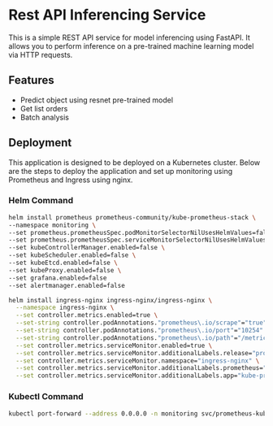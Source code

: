 # Rest API Inferencing Service

This is a simple REST API service for model inferencing using FastAPI. It allows you to perform inference on a pre-trained machine learning model via HTTP requests.

## Features

- Predict object using resnet pre-trained model
- Get list orders
- Batch analysis

## Deployment

This application is designed to be deployed on a Kubernetes cluster. Below are the steps to deploy the application and set up monitoring using Prometheus and Ingress using nginx.

### Helm Command

```bash
helm install prometheus prometheus-community/kube-prometheus-stack \
--namespace monitoring \
--set prometheus.prometheusSpec.podMonitorSelectorNilUsesHelmValues=false \
--set prometheus.prometheusSpec.serviceMonitorSelectorNilUsesHelmValues=false \
--set kubeControllerManager.enabled=false \
--set kubeScheduler.enabled=false \
--set kubeEtcd.enabled=false \
--set kubeProxy.enabled=false \
--set grafana.enabled=false
--set alertmanager.enabled=false
```

```bash
helm install ingress-nginx ingress-nginx/ingress-nginx \
  --namespace ingress-nginx \
  --set controller.metrics.enabled=true \
  --set-string controller.podAnnotations."prometheus\.io/scrape"="true" \
  --set-string controller.podAnnotations."prometheus\.io/port"="10254" \
  --set-string controller.podAnnotations."prometheus\.io/path"="/metrics" \
  --set controller.metrics.serviceMonitor.enabled=true \
  --set controller.metrics.serviceMonitor.additionalLabels.release="prometheus" \
  --set controller.metrics.serviceMonitor.namespace="ingress-nginx" \
  --set controller.metrics.serviceMonitor.additionalLabels.prometheus="kube-prometheus-stack" \
  --set controller.metrics.serviceMonitor.additionalLabels.app="kube-prometheus-stack"
```

### Kubectl Command

```bash
kubectl port-forward --address 0.0.0.0 -n monitoring svc/prometheus-kube-prometheus-prometheus 9090:9090
```
